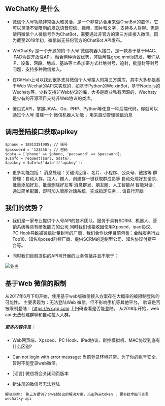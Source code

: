 ## WeChatKy 是什么  

- 微信个人号功能非常强大和灵活，是一个非常适合用来做ChatBot的载体。它可以灵活不受限制的发送语音短信、视频、图片和文字，支持多人群聊。但是使用微信个人微信号作为ChatBot，需要通过非官方的第三方库接入微信。因为截至2019年初，微信尚无任何官方的ChatBot API发布。

- WeChatKy 是一个开源的的 个人号 微信机器人接口，是一款基于基于MAC、IPAD协议开放性API。融合两种协议优势，非破解性grpc,mmtls研发，我们从IP、设备、网段、地点、基站等七条加密方式杜绝封号，追封，批量封等封号问题，支持多种微信接入。

- 在GitHub上可以找到很多支持微信个人号接入的第三方类库，其中大多都是基于Web Wechat的API来实现的，如基于Python的WeixinBot，基于Node.js的Wechaty等。少数支持非Web协议的库，大多是商业私有闭源的，Wechaty是少有的开源项目支持非Web协议的类库。

- 傻瓜式API，掌握JAVA、Go、PHP、Python等任意一种后端代码，你就可以 通过个人号 搭建一个 微信机器人功能 ，用来自动管理微信消息


## 调用登陆接口获取apikey
```$url = 'http://api.gptouzia.com/foreign/auth/login.html';
$phone = 18013351905; // 账号
$password = '123456'; // 密码
$data = ['phone' => $phone, 'password' => $password];
$uInfo = request($url, $data);
$apikey = $uInfo['data']['apikey'];
```
- 更多功能包括：
消息处理：关键词回复、名片、小程序、公众号、链接等
群管理：自动入群，拉人，踢人、创建群一键获取群成员等
自动处理好友请求、批量添加好友、批量删除好友等
消息群发、朋友圈、人工智能AI
智能对话：通过简单配置，即可加入智能对话系统，完成指定任务
... 请自行开脑


## 我们的优势？
- 我们是一家专业提供个人号API的技术团队，服务于具有SCRM、机器人、营销系统等具有研发能力的公司,同时我们也接收因使用Xposed、ipad协议、PC Hook导致被微信批量封号的厂商，我们合作伙伴目前包含：金融服务行业Top10、知名Xposed群控厂商、提供SCRM的定制型公司、知名协议付费平台等。

- 同时我们目前提供的API可开展的业务包括并且不限于：

![业务](https://blobscdn.gitbook.com/v0/b/gitbook-28427.appspot.com/o/assets%2F-LlzM9qN6gYCbu9GuLAw%2F-Lm3FypTbcDU-UQpumgk%2F-Lm3i9E-9JNR1bADuU3z%2F%E5%BE%AE%E6%8E%A7%E8%AE%A4%E7%9F%A5.png?alt=media&token=137af8fc-24c4-4f02-8d7e-792cfb1a7f69)



## 基于Web 微信的限制    
从2017年6月下旬开始，使用基于web版微信接入方案存在大概率的被限制登陆的可能性。 主要表现为：无法登陆Web 微信，但不影响手机等其他平台。 验证是否被限制登陆： https://wx.qq.com 上扫码查看是否能登陆。
从2018年开始，web api 无法创建群聊和自动拉人入群。
##### 更多内容详见：
 - Web网页端、Xpsoed、PC Hook、iPad协议、群控模拟机、MAC协议到底有什么区别?
 - Can not login with error message: 当前登录环境异常。为了你的帐号安全，暂时不能登录web微信。
 - [谣言] 微信将会关闭网页版本
 
 - 新注册的微信号无法登陆
```
解决方案： 第三方提供了非web协议的解决方案，点击购买token , 更多技术细节查看 wechatky-api
```